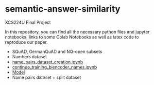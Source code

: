 # semantic-answer-similarity
 XCS224U Final Project

In this repository, you can find all the necessary python files and jupyter notebooks, links to some Colab Notebooks as well as latex code to reproduce our paper.

* SQuAD, GermanQuAD and NQ-open subsets
* Numbers dataset 
* [name_pairs_dataset_creation.ipynb](https://colab.research.google.com/drive/1AFU-RF3adOpIJfZAkEVT3tSuHefd4JJl?usp=sharing)
* [continue_training_biencoder_names.ipynb](https://colab.research.google.com/drive/1a1L9xfK-t3xtp1MHyHIzewip4kDDxhRe?usp=sharing)
* [Model](https://github.com/e184633/semantic-answer-similarity/tree/main/cross-en-de-roberta-sentence-transformer-2021-10-30_19-42-43)
* Name pairs dataset + split dataset
